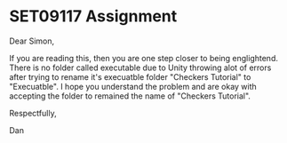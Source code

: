 # SET09117 Assignment
Dear Simon,

If you are reading this, then you are one step closer to being englightend. There is no folder called executable due to Unity throwing alot of errors after trying to rename it's execuatble folder "Checkers Tutorial" to "Execuatble". I hope you understand the problem and are okay with accepting the folder to remained the name of "Checkers Tutorial".

Respectfully,

Dan

